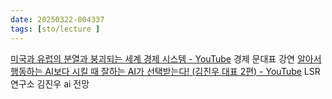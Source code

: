 ```yaml
---
date: 20250322-004337
tags: [sto/lecture ]
---
```


[미국과 유럽의 분열과 붕괴되는 세계 경제 시스템 - YouTube](https://www.youtube.com/watch?v=5QWxWOnL9UM) 경제 문대표 강연
[알아서 행동하는 AI보다 시킬 때 잘하는 AI가 선택받는다! (김진우 대표 2편) - YouTube](https://www.youtube.com/watch?v=wLZk7wiD2dQ) LSR 연구소 김진우 ai 전망

